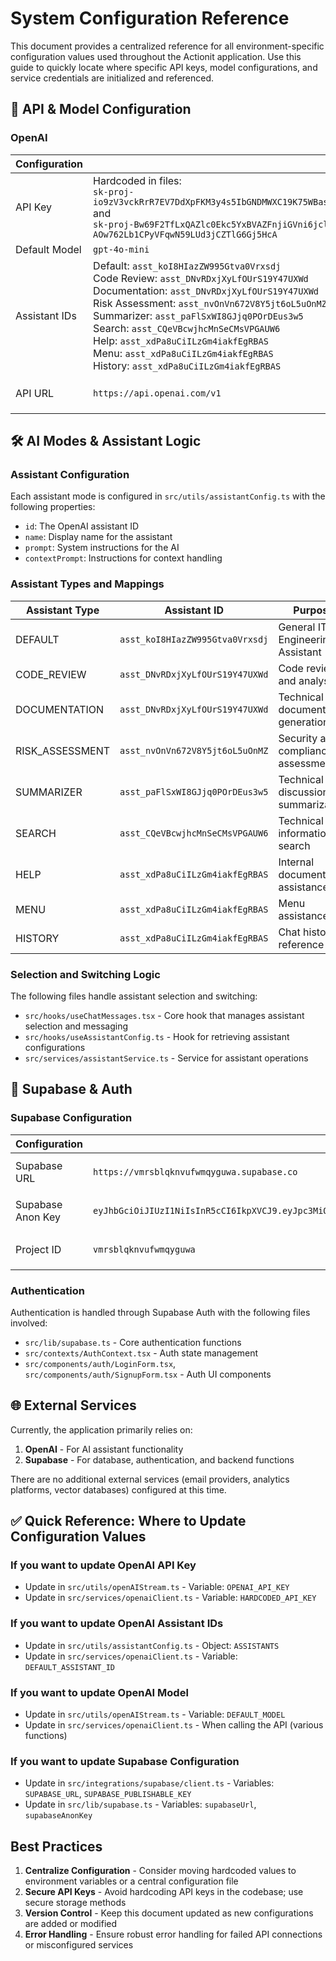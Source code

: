 
# System Configuration Reference

This document provides a centralized reference for all environment-specific configuration values used throughout the Actionit application. Use this guide to quickly locate where specific API keys, model configurations, and service credentials are initialized and referenced.

## 📌 API & Model Configuration

### OpenAI

| Configuration | Value/Variable | Files |
|---------------|----------------|-------|
| API Key | Hardcoded in files: <br>`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` <br> and <br> `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` | - `src/utils/openAIStream.ts` <br> - `src/services/openaiClient.ts` |
| Default Model | `gpt-4o-mini` | - `src/utils/openAIStream.ts` |
| Assistant IDs | Default: `asst_koI8HIazZW995Gtva0Vrxsdj` <br> Code Review: `asst_DNvRDxjXyLfOUrS19Y47UXWd` <br> Documentation: `asst_DNvRDxjXyLfOUrS19Y47UXWd` <br> Risk Assessment: `asst_nvOnVn672V8Y5jt6oL5uOnMZ` <br> Summarizer: `asst_paFlSxWI8GJjq0POrDEus3w5` <br> Search: `asst_CQeVBcwjhcMnSeCMsVPGAUW6` <br> Help: `asst_xdPa8uCiILzGm4iakfEgRBAS` <br> Menu: `asst_xdPa8uCiILzGm4iakfEgRBAS` <br> History: `asst_xdPa8uCiILzGm4iakfEgRBAS` | - `src/utils/assistantConfig.ts` <br> - `src/services/openaiClient.ts` |
| API URL | `https://api.openai.com/v1` | - `src/utils/openAIStream.ts` <br> - `src/services/openaiClient.ts` |

## 🛠️ AI Modes & Assistant Logic

### Assistant Configuration

Each assistant mode is configured in `src/utils/assistantConfig.ts` with the following properties:
- `id`: The OpenAI assistant ID
- `name`: Display name for the assistant
- `prompt`: System instructions for the AI
- `contextPrompt`: Instructions for context handling

### Assistant Types and Mappings

| Assistant Type | Assistant ID | Purpose | 
|---------------|--------------|---------|
| DEFAULT | `asst_koI8HIazZW995Gtva0Vrxsdj` | General IT Engineering Assistant |
| CODE_REVIEW | `asst_DNvRDxjXyLfOUrS19Y47UXWd` | Code review and analysis |
| DOCUMENTATION | `asst_DNvRDxjXyLfOUrS19Y47UXWd` | Technical documentation generation |
| RISK_ASSESSMENT | `asst_nvOnVn672V8Y5jt6oL5uOnMZ` | Security and compliance assessment |
| SUMMARIZER | `asst_paFlSxWI8GJjq0POrDEus3w5` | Technical discussion summarization |
| SEARCH | `asst_CQeVBcwjhcMnSeCMsVPGAUW6` | Technical information search |
| HELP | `asst_xdPa8uCiILzGm4iakfEgRBAS` | Internal documentation assistance |
| MENU | `asst_xdPa8uCiILzGm4iakfEgRBAS` | Menu assistance |
| HISTORY | `asst_xdPa8uCiILzGm4iakfEgRBAS` | Chat history reference |

### Selection and Switching Logic

The following files handle assistant selection and switching:
- `src/hooks/useChatMessages.tsx` - Core hook that manages assistant selection and messaging
- `src/hooks/useAssistantConfig.ts` - Hook for retrieving assistant configurations
- `src/services/assistantService.ts` - Service for assistant operations

## 🔐 Supabase & Auth

### Supabase Configuration

| Configuration | Value/Variable | Files |
|---------------|----------------|-------|
| Supabase URL | `https://vmrsblqknvufwmqyguwa.supabase.co` | - `src/integrations/supabase/client.ts` <br> - `src/lib/supabase.ts` |
| Supabase Anon Key | `eyJhbGciOiJIUzI1NiIsInR5cCI6IkpXVCJ9.eyJpc3MiOiJzdXBhYmFzZSIsInJlZiI6InZtcnNibHFrbnZ1ZndtcXlndXdhIiwicm9sZSI6ImFub24iLCJpYXQiOjE3NDMzMDEyNzgsImV4cCI6MjA1ODg3NzI3OH0.j5nqncsCWWoJeRjWOgNAvi1bsRfzdCmoMEu4u9qoSy4` | - `src/integrations/supabase/client.ts` <br> - `src/lib/supabase.ts` |
| Project ID | `vmrsblqknvufwmqyguwa` | - `src/integrations/supabase/client.ts` <br> - `src/lib/supabase.ts` |

### Authentication

Authentication is handled through Supabase Auth with the following files involved:
- `src/lib/supabase.ts` - Core authentication functions
- `src/contexts/AuthContext.tsx` - Auth state management
- `src/components/auth/LoginForm.tsx`, `src/components/auth/SignupForm.tsx` - Auth UI components

## 🌐 External Services

Currently, the application primarily relies on:
1. **OpenAI** - For AI assistant functionality
2. **Supabase** - For database, authentication, and backend functions

There are no additional external services (email providers, analytics platforms, vector databases) configured at this time.

## ✅ Quick Reference: Where to Update Configuration Values

### If you want to update OpenAI API Key
- Update in `src/utils/openAIStream.ts` - Variable: `OPENAI_API_KEY`
- Update in `src/services/openaiClient.ts` - Variable: `HARDCODED_API_KEY`

### If you want to update OpenAI Assistant IDs
- Update in `src/utils/assistantConfig.ts` - Object: `ASSISTANTS`
- Update in `src/services/openaiClient.ts` - Variable: `DEFAULT_ASSISTANT_ID`

### If you want to update OpenAI Model
- Update in `src/utils/openAIStream.ts` - Variable: `DEFAULT_MODEL`
- Update in `src/services/openaiClient.ts` - When calling the API (various functions)

### If you want to update Supabase Configuration
- Update in `src/integrations/supabase/client.ts` - Variables: `SUPABASE_URL`, `SUPABASE_PUBLISHABLE_KEY`
- Update in `src/lib/supabase.ts` - Variables: `supabaseUrl`, `supabaseAnonKey`

## Best Practices

1. **Centralize Configuration** - Consider moving hardcoded values to environment variables or a central configuration file
2. **Secure API Keys** - Avoid hardcoding API keys in the codebase; use secure storage methods
3. **Version Control** - Keep this document updated as new configurations are added or modified
4. **Error Handling** - Ensure robust error handling for failed API connections or misconfigured services
